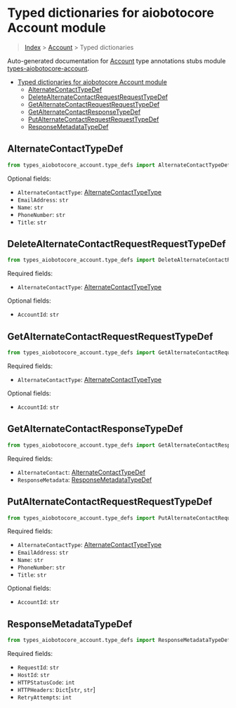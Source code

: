 <a id="typed-dictionaries-for-aiobotocore-account-module"></a>

# Typed dictionaries for aiobotocore Account module

> [Index](..) > [Account](.) > Typed dictionaries

Auto-generated documentation for
[Account](https://boto3.amazonaws.com/v1/documentation/api/latest/reference/services/account.html#Account)
type annotations stubs module
[types-aiobotocore-account](https://pypi.org/project/types-aiobotocore-account/).

- [Typed dictionaries for aiobotocore Account module](#typed-dictionaries-for-aiobotocore-account-module)
  - [AlternateContactTypeDef](#alternatecontacttypedef)
  - [DeleteAlternateContactRequestRequestTypeDef](#deletealternatecontactrequestrequesttypedef)
  - [GetAlternateContactRequestRequestTypeDef](#getalternatecontactrequestrequesttypedef)
  - [GetAlternateContactResponseTypeDef](#getalternatecontactresponsetypedef)
  - [PutAlternateContactRequestRequestTypeDef](#putalternatecontactrequestrequesttypedef)
  - [ResponseMetadataTypeDef](#responsemetadatatypedef)

<a id="alternatecontacttypedef"></a>

## AlternateContactTypeDef

```python
from types_aiobotocore_account.type_defs import AlternateContactTypeDef
```

Optional fields:

- `AlternateContactType`:
  [AlternateContactTypeType](./literals.md#alternatecontacttypetype)
- `EmailAddress`: `str`
- `Name`: `str`
- `PhoneNumber`: `str`
- `Title`: `str`

<a id="deletealternatecontactrequestrequesttypedef"></a>

## DeleteAlternateContactRequestRequestTypeDef

```python
from types_aiobotocore_account.type_defs import DeleteAlternateContactRequestRequestTypeDef
```

Required fields:

- `AlternateContactType`:
  [AlternateContactTypeType](./literals.md#alternatecontacttypetype)

Optional fields:

- `AccountId`: `str`

<a id="getalternatecontactrequestrequesttypedef"></a>

## GetAlternateContactRequestRequestTypeDef

```python
from types_aiobotocore_account.type_defs import GetAlternateContactRequestRequestTypeDef
```

Required fields:

- `AlternateContactType`:
  [AlternateContactTypeType](./literals.md#alternatecontacttypetype)

Optional fields:

- `AccountId`: `str`

<a id="getalternatecontactresponsetypedef"></a>

## GetAlternateContactResponseTypeDef

```python
from types_aiobotocore_account.type_defs import GetAlternateContactResponseTypeDef
```

Required fields:

- `AlternateContact`:
  [AlternateContactTypeDef](./type_defs.md#alternatecontacttypedef)
- `ResponseMetadata`:
  [ResponseMetadataTypeDef](./type_defs.md#responsemetadatatypedef)

<a id="putalternatecontactrequestrequesttypedef"></a>

## PutAlternateContactRequestRequestTypeDef

```python
from types_aiobotocore_account.type_defs import PutAlternateContactRequestRequestTypeDef
```

Required fields:

- `AlternateContactType`:
  [AlternateContactTypeType](./literals.md#alternatecontacttypetype)
- `EmailAddress`: `str`
- `Name`: `str`
- `PhoneNumber`: `str`
- `Title`: `str`

Optional fields:

- `AccountId`: `str`

<a id="responsemetadatatypedef"></a>

## ResponseMetadataTypeDef

```python
from types_aiobotocore_account.type_defs import ResponseMetadataTypeDef
```

Required fields:

- `RequestId`: `str`
- `HostId`: `str`
- `HTTPStatusCode`: `int`
- `HTTPHeaders`: `Dict`\[`str`, `str`\]
- `RetryAttempts`: `int`
